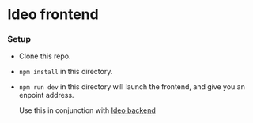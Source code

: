 # Ideo frontend

### Setup

- Clone this repo.
- ```npm install``` in this directory.
- ```npm run dev``` in this directory will launch the frontend, and give you an enpoint address.

  Use this in conjunction with [Ideo backend](https://github.com/eccpluto/IOD2024-capstoneProject/tree/master/backend/ideo)

